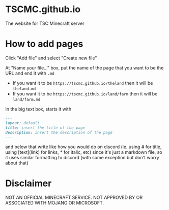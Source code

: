 # TSCMC.github.io
The website for TSC Minecraft server

# How to add pages
Click "Add file" and select "Create new file"

At "Name your file..." box, put the name of the page that you want to be the URL and end it with `.md`
- If you want it to be `https://tscmc.github.io/theland` then it will be `theland.md`
- If you want it to be `https://tscmc.github.io/land/farm` then it will be `land/farm.md`

In the big text box, starts it with
```markdown
---
layout: default
title: insert the title of the page
description: insert the description of the page
---
```
and below that write like how you would do on discord
(ie. using # for title, using \[text\]\(link\) for links, \* for italic, etc)
since it's just a markdown file, so it uses similar formatting to discord (with some exception but don't worry about that)

# Disclaimer
NOT AN OFFICIAL MINECRAFT SERVICE. NOT APPROVED BY OR ASSOCIATED WITH MOJANG OR MICROSOFT.
